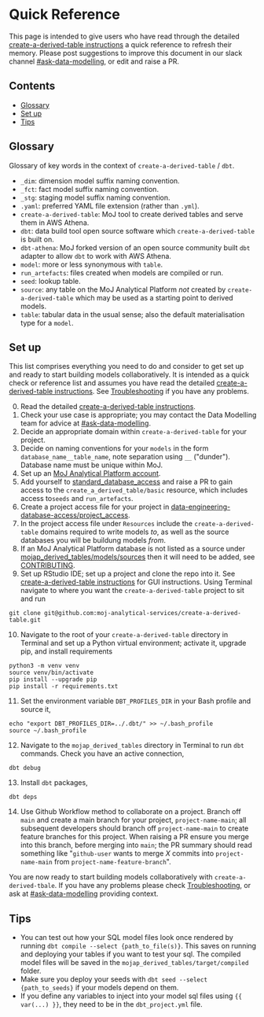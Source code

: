# Quick Reference

This page is intended to give users who have read through the detailed [create-a-derived-table instructions](/tools/create-a-derived-table/index) a quick reference to refresh their memory. Please post suggestions to improve this document in our slack channel [#ask-data-modelling](https://asdslack.slack.com/archives/C03J21VFHQ9), or edit and raise a PR.

## Contents
- [Glossary](#glossary)
- [Set up](#set-up)
- [Tips](#tips)


## Glossary
Glossary of key words in the context of `create-a-derived-table` / `dbt`.
- `_dim`: dimension model suffix naming convention.
- `_fct`: fact model suffix naming convention.
- `_stg`: staging model suffix naming convention.
- `.yaml`: preferred YAML file extension (rather than `.yml`).
- `create-a-derived-table`: MoJ tool to create derived tables and serve them in AWS Athena. 
- `dbt`: data build tool open source software which `create-a-derived-table` is built on.
- `dbt-athena`: MoJ forked version of an open source community built `dbt` adapter to allow `dbt` to work with AWS Athena.
- `model`: more or less synonymous with `table`.
- `run_artefacts`: files created when models are compiled or run.
- `seed`: lookup table.
- `source`: any table on the MoJ Analytical Platform *not* created by `create-a-derived-table` which may be used as a starting point to derived models. 
- `table`: tabular data in the usual sense; also the default materialisation type for a `model`.


## Set up
This list comprises everything you need to do and consider to get set up and ready to start building models collaboratively. It is intended as a quick check or reference list and assumes you have read the detailed [create-a-derived-table instructions](/tools/create-a-derived-table/index). See [Troubleshooting](/tools/create-a-derived-table/troubleshooting) if you have any problems.

0. Read the detailed [create-a-derived-table instructions](/tools/create-a-derived-table/index).
1. Check your use case is appropriate; you may contact the Data Modelling team for advice at [#ask-data-modelling](https://asdslack.slack.com/archives/C03J21VFHQ9).
2. Decide an appropriate domain within `create-a-derived-table` for your project.
3. Decide on naming conventions for your `models` in the form `database_name__table_name`, note separation using `__` ("dunder"). Database name must be unique within MoJ.
4. Set up an [MoJ Analytical Platform account](https://user-guidance.services.alpha.mojanalytics.xyz/get-started.html#2-analytical-platform-account).
5. Add yourself to [standard_database_access](https://github.com/moj-analytical-services/data-engineering-database-access/blob/main/project_access/standard_database_access.yaml) and raise a PR to gain access to the `create_a_derived_table/basic` resource, which includes access to`seeds` and `run_artefacts`.
6. Create a project access file for your project in [data-engineering-database-access/project_access](https://github.com/moj-analytical-services/data-engineering-database-access/tree/main/project_access). 
7. In the project access file under `Resources` include the `create-a-derived-table` domains required to write models *to*, as well as the source databases you will be buildung models *from*. 
8. If an MoJ Analytical Platform database is not listed as a source under [mojap_derived_tables/models/sources](https://github.com/moj-analytical-services/create-a-derived-table/tree/main/mojap_derived_tables/models/sources) then it will need to be added, see [CONTRIBUTING](https://github.com/moj-analytical-services/create-a-derived-table/blob/main/CONTRIBUTING.md#updating-dbt-source-files).
9. Set up RStudio IDE; set up a project and clone the repo into it. See [create-a-derived-table instructions](/tools/create-a-derived-table/index) for GUI instructions. Using Terminal navigate to where you want the `create-a-derived-table` project to sit and run
```
git clone git@github.com:moj-analytical-services/create-a-derived-table.git
```
10. Navigate to the root of your `create-a-derived-table` directory in Terminal and set up a Python virtual environment; activate it, upgrade pip, and install requirements
```
python3 -m venv venv
source venv/bin/activate
pip install --upgrade pip
pip install -r requirements.txt
```
11. Set the environment variable `DBT_PROFILES_DIR` in your Bash profile and source it,
```
echo "export DBT_PROFILES_DIR=../.dbt/" >> ~/.bash_profile
source ~/.bash_profile
```
12. Navigate to the `mojap_derived_tables` directory in Terminal to run `dbt` commands. Check you have an active connection,
```
dbt debug
```
13. Install `dbt` packages,
```
dbt deps
```
14. Use Github Workflow method to collaborate on a project. Branch off `main` and create a main branch for your project, `project-name-main`; all subsequent developers should branch off `project-name-main` to create feature branches for this project. When raising a PR ensure you merge into this branch, before merging into `main`; the PR summary should read something like "`github-user` wants to merge *X* commits into `project-name-main` from `project-name-feature-branch`".

You are now ready to start building models collaboratively with `create-a-derived-tbale`. If you have any problems please check [Troubleshooting](/tools/create-a-derived-table/troubleshooting), or ask at [#ask-data-modelling](https://asdslack.slack.com/archives/C03J21VFHQ9) providing context.


## Tips
- You can test out how your SQL model files look once rendered by running `dbt compile --select {path_to_file(s)}`. This saves on running and deploying your tables if you want to test your sql. The compiled model files will be saved in the `mojap_derived_tables/target/compiled` folder.
- Make sure you deploy your seeds with `dbt seed --select {path_to_seeds}` if your models depend on them.
- If you define any variables to inject into your model sql files using `{{ var(...) }}`, they need to be in the `dbt_project.yml` file.
